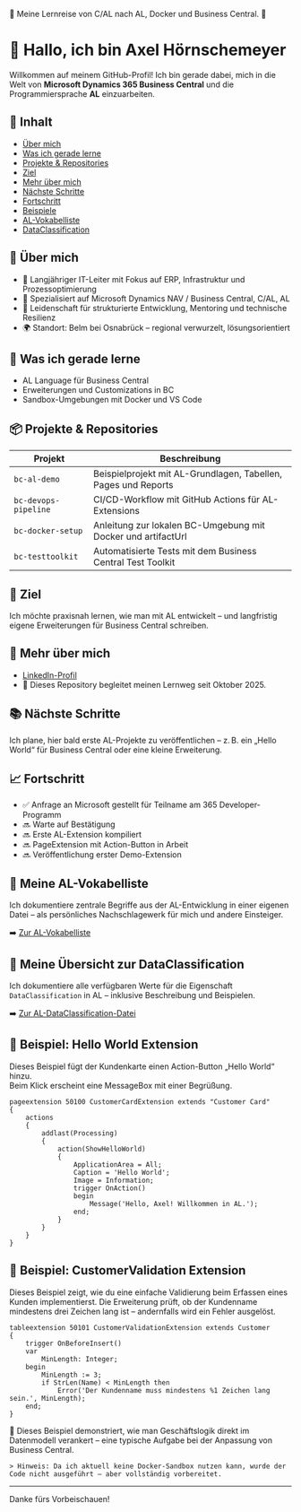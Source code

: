 🚧 Meine Lernreise von C/AL nach AL, Docker und Business Central.  🚧

# 👋 Hallo, ich bin Axel Hörnschemeyer

Willkommen auf meinem GitHub-Profil! Ich bin gerade dabei, mich in die Welt von **Microsoft Dynamics 365 Business Central** und die Programmiersprache **AL** einzuarbeiten.

## 📑 Inhalt

- [Über mich](#-über-mich)
- [Was ich gerade lerne](#-was-ich-gerade-lerne)
- [Projekte & Repositories](#-projekte--repositories)
- [Ziel](#-ziel)
- [Mehr über mich](#-mehr-über-mich)
- [Nächste Schritte](#-nächste-schritte)
- [Fortschritt](#-fortschritt)
- [Beispiele](#-beispiel-hello-world-extension)
- [AL-Vokabelliste](#-meine-al-vokabelliste)
- [DataClassification](#-meine-übersicht-zur-dataclassification)

## 🧠 Über mich

- 💼 Langjähriger IT-Leiter mit Fokus auf ERP, Infrastruktur und Prozessoptimierung  
- 🧰 Spezialisiert auf Microsoft Dynamics NAV / Business Central, C/AL, AL  
- 🧪 Leidenschaft für strukturierte Entwicklung, Mentoring und technische Resilienz  
- 🌍 Standort: Belm bei Osnabrück – regional verwurzelt, lösungsorientiert

## 🚀 Was ich gerade lerne
- AL Language für Business Central
- Erweiterungen und Customizations in BC
- Sandbox-Umgebungen mit Docker und VS Code

## 📦 Projekte & Repositories

| Projekt | Beschreibung |
|--------|--------------|
| `bc-al-demo` | Beispielprojekt mit AL-Grundlagen, Tabellen, Pages und Reports |
| `bc-devops-pipeline` | CI/CD-Workflow mit GitHub Actions für AL-Extensions |
| `bc-docker-setup` | Anleitung zur lokalen BC-Umgebung mit Docker und artifactUrl |
| `bc-testtoolkit` | Automatisierte Tests mit dem Business Central Test Toolkit |

## 🎯 Ziel
Ich möchte praxisnah lernen, wie man mit AL entwickelt – und langfristig eigene Erweiterungen für Business Central schreiben.

## 🔗 Mehr über mich
- [LinkedIn-Profil](https://www.linkedin.com/in/axel-hörnschemeyer/)
- 📁 Dieses Repository begleitet meinen Lernweg seit Oktober 2025.

## 📚 Nächste Schritte
Ich plane, hier bald erste AL-Projekte zu veröffentlichen – z. B. ein „Hello World“ für Business Central oder eine kleine Erweiterung.

## 📈 Fortschritt
- ✅ Anfrage an Microsoft gestellt für Teilname am 365 Developer-Programm
- 🔜 Warte auf Bestätigung
- 🔜 Erste AL-Extension kompiliert  
- 🔜 PageExtension mit Action-Button in Arbeit  
- 🔜 Veröffentlichung erster Demo-Extension

## 📘 Meine AL-Vokabelliste

Ich dokumentiere zentrale Begriffe aus der AL-Entwicklung in einer eigenen Datei – als persönliches Nachschlagewerk für mich und andere Einsteiger.

➡️ [Zur AL-Vokabelliste](AL-Vokabelliste.md)

## 🔐 Meine Übersicht zur DataClassification

Ich dokumentiere alle verfügbaren Werte für die Eigenschaft `DataClassification` in AL – inklusive Beschreibung und Beispielen.

➡️ [Zur AL-DataClassification-Datei](AL-DataClassification.md)

## 🧪 Beispiel: Hello World Extension

Dieses Beispiel fügt der Kundenkarte einen Action-Button „Hello World“ hinzu.  
Beim Klick erscheint eine MessageBox mit einer Begrüßung.

```al
pageextension 50100 CustomerCardExtension extends "Customer Card"
{
    actions
    {
        addlast(Processing)
        {
            action(ShowHelloWorld)
            {
                ApplicationArea = All;
                Caption = 'Hello World';
                Image = Information;
                trigger OnAction()
                begin
                    Message('Hello, Axel! Willkommen in AL.');
                end;
            }
        }
    }
}
```

## 🧪 Beispiel: CustomerValidation Extension

Dieses Beispiel zeigt, wie du eine einfache Validierung beim Erfassen eines Kunden implementierst. Die Erweiterung prüft, ob der Kundenname mindestens drei Zeichen lang ist – andernfalls wird ein Fehler ausgelöst.

```al
tableextension 50101 CustomerValidationExtension extends Customer
{
    trigger OnBeforeInsert()
    var
        MinLength: Integer;
    begin
        MinLength := 3;
        if StrLen(Name) < MinLength then
            Error('Der Kundenname muss mindestens %1 Zeichen lang sein.', MinLength);
    end;
}
```

📌 Dieses Beispiel demonstriert, wie man Geschäftslogik direkt im Datenmodell verankert – eine typische Aufgabe bei der Anpassung von Business Central.

    > Hinweis: Da ich aktuell keine Docker-Sandbox nutzen kann, wurde der Code nicht ausgeführt – aber vollständig vorbereitet.

---

Danke fürs Vorbeischauen!
